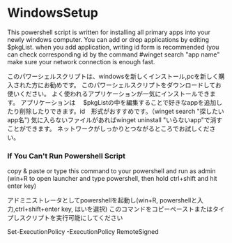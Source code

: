 # WindowsSetup
This powershell script is written for installing all primary apps into your newly windows computer.
You can add or drop applications by editing $pkgList.
when you add application, writing id form is recommended (you can check corresponding id by the command #winget search "app name"
make sure your network connection is enough fast.

このパワーシェルスクリプトは、windowsを新しくインストール,pcを新しく購入された方にお勧めです。
このパワーシェルスクリプトをダウンロードしてお使いください。
よく使われるアプリケーションが一気にインストールできます。
アプリケーションは　
$pkgListの中を編集することで好きなappを追加したり削除したりできます。id　形式がおすすめです。（winget search "探したいapp名")
気に入らないファイルがあればwinget uninstall "いらないapp"で消すことができます。
ネットワークがしっかりとつながるところでお試しください。



### If You Can't Run Powershell Script
copy & paste or type this command to your powershell and run as admin (win+R to open launcher and type powershell, then hold ctrl+shift and hit enter key)

アドミニストレータとしてpowershellを起動し(win+R, powershellと入力,ctrl+shift+enter key, はいを選択)
このコマンドをコピーペーストまたはタイプしスクリプトを実行可能にしてください

 Set-ExecutionPolicy -ExecutionPolicy RemoteSigned
 
